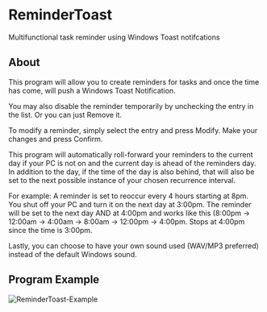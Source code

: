 # ReminderToast
 Multifunctional task reminder using Windows Toast notifcations
## About
This program will allow you to create reminders for tasks and once the time has come, will push a Windows Toast Notification.

You may also disable the reminder temporarily by unchecking the entry in the list. Or you can just Remove it.

To modify a reminder, simply select the entry and press Modify. Make your changes and press Confirm.

This program will automatically roll-forward your reminders to the current day if your PC is not on and the current day is ahead of the reminders day.
In addition to the day, if the time of the day is also behind, that will also be set to the next possible instance of your chosen recurrence interval.

For example: A reminder is set to reoccur every 4 hours starting at 8pm. You shut off your PC and turn it on the next day at 3:00pm. The reminder will be set to the next day AND at 4:00pm and works like this (8:00pm -> 12:00am -> 4:00am -> 8:00am -> 12:00pm -> 4:00pm. Stops at 4:00pm since the time is 3:00pm.

Lastly, you can choose to have your own sound used (WAV/MP3 preferred) instead of the default Windows sound.
## Program Example
![ReminderToast-Example](https://user-images.githubusercontent.com/47288337/129280648-0206be9f-b17a-422c-8555-eca4a7d2267e.png)
